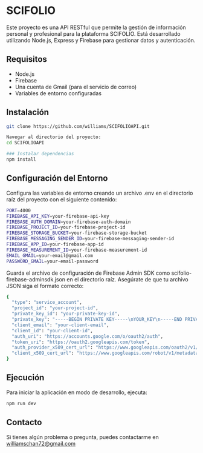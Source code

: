 # SCIFOLIO

Este proyecto es una API RESTful que permite la gestión de información personal y profesional para la plataforma SCIFOLIO. Está desarrollado utilizando Node.js, Express y Firebase para gestionar datos y autenticación.

## Requisitos
- Node.js
- Firebase
- Una cuenta de Gmail (para el servicio de correo)
- Variables de entorno configuradas

## Instalación
```bash
git clone https://github.com/williams/SCIFOLIOAPI.git

Navegar al directorio del proyecto:
cd SCIFOLIOAPI

### Instalar dependencias
npm install
```

## Configuración del Entorno
Configura las variables de entorno creando un archivo .env en el directorio raíz del proyecto con el siguiente contenido:
```bash
PORT=4000
FIREBASE_API_KEY=your-firebase-api-key
FIREBASE_AUTH_DOMAIN=your-firebase-auth-domain
FIREBASE_PROJECT_ID=your-firebase-project-id
FIREBASE_STORAGE_BUCKET=your-firebase-storage-bucket
FIREBASE_MESSAGING_SENDER_ID=your-firebase-messaging-sender-id
FIREBASE_APP_ID=your-firebase-app-id
FIREBASE_MEASUREMENT_ID=your-firebase-measurement-id
EMAIL_GMAIL=your-email@gmail.com
PASSWORD_GMAIL=your-email-password
```
Guarda el archivo de configuración de Firebase Admin SDK como scifolio-firebase-adminsdk.json en el directorio raíz. Asegúrate de que tu archivo JSON siga el formato correcto:
```bash
{
  "type": "service_account",
  "project_id": "your-project-id",
  "private_key_id": "your-private-key-id",
  "private_key": "-----BEGIN PRIVATE KEY-----\nYOUR_KEY\n-----END PRIVATE KEY-----\n",
  "client_email": "your-client-email",
  "client_id": "your-client-id",
  "auth_uri": "https://accounts.google.com/o/oauth2/auth",
  "token_uri": "https://oauth2.googleapis.com/token",
  "auth_provider_x509_cert_url": "https://www.googleapis.com/oauth2/v1/certs",
  "client_x509_cert_url": "https://www.googleapis.com/robot/v1/metadata/x509/your-client-email"
}
```

## Ejecución
Para iniciar la aplicación en modo de desarrollo, ejecuta:
```bash
npm run dev
```

## Contacto
Si tienes algún problema o pregunta, puedes contactarme en [williamschan72@gmail.com](mailto:williamschan72@gmail.com)

